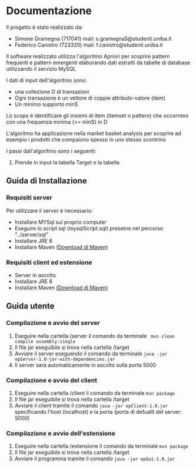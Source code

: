 <h1> Documentazione </h1>

<p> Il progetto è stato realizzato da: </p>

<ul>
    <li>Simone Gramegna (717041) mail: s.gramegna5@studenti.uniba.it
    </li>
    <li> Federico Canistro (723320) mail: f.canistro@studenti.uniba.it</li></ul>

<p> Il software realizzato utilizza l'algoritmo Apriori per scoprire pattern frequenti e pattern emergenti elaborando dati estratti da tabelle di database utilizzando il servizio MySQL </p>

<p>
    I dati di input dell'algoritmo sono:
</p>

<ul>
    <li>una collezione D di transazioni</li>
    <li>Ogni transazione è un vettore di coppie attributo-valore (item)</li>
    <li>Un minimo supporto minS</li>
</ul>

<p> Lo scopo è identificare gli insiemi di item (itemset o pattern) che occorrono con una frequenza minima (>= minS) in D </p>

<p> L'algoritmo ha applicazione nella market basket analysis per scoprire ad esempio i prodotti che compaiono spesso in uno stesso scontrino </p>

<p> I passi dall'algoritmo sono i seguenti: <p>
<ol>
    <li>Prende in input la tabella Target e la tabella </li>
</ol>

<h2> Guida di Installazione </h2>

<h3> Requisiti server </h3>

<p> Per utilizzare il server è necessario: </p>

<ul>
    <li>Installare MYSql sul proprio computer</li>
    <li>Eseguire lo script sql (mysqlScript.sql) presetne nel percorso "../server/sql"</li>
    <li>Installare JRE 8</li>
    <li>Installare Maven  <a href="https://maven.apache.org/download.cgi"> (Download di Maven)</a> </li>
</ul>

<h3> Requisiti client ed estensione </h3>

<ul>
    <li>Server in ascolto</li>
    <li>Installare JRE 8</li>
    <li>Installare Maven  <a href="https://maven.apache.org/download.cgi"> (Download di Maven)</a></li>
</ul>

<h2> Guida utente </h2>

<h3> Compilazione e avvio del server </h3>

<ol>
    <li> Eseguire nella cartella /server il comando da terminale <code> mvn clean compile assembly:single </code> </li>
    <li>Il file jar eseguibile si trova nella cartella /target </li>
    <li>Avviare il server eseguendo il comando da terminale <code>java -jar epServer-1.0-jar-with-dependencies.jar</code></li>
    <li>Il server sarà automaticamente in ascolto sulla porta 5000</li>
</ol>

<h3> Compilazione e avvio del client </h3>

<ol>
    <li>Eseguire nella cartella /client il comando da terminale <code>mvn package</code></li>
    <li>Il file jar eseguibile si trova nella cartella /target </li>
    <li>Avviare il client tramite il comando <code>java -jar epClient-1.0.jar</code> specificando l'host (localhost) e la porta (porta di defuallt del server: 5000) </li></ol>

<h3> Compilazione e avvio dell'estensione </h3>

<ol>
    <li>Eseguire nella cartella /estensione il comando da terminale <code>mvn package</code></li>
    <li>Il file jar eseguibile si trova nella cartella /target </li>
    <li>Avviare il programma tramite il comando <code>java -jar epGui-1.0.jar</code></li></ol>

